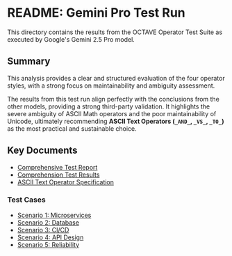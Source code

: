 # README: Gemini Pro Test Run

This directory contains the results from the OCTAVE Operator Test Suite as executed by Google's Gemini 2.5 Pro model.

## Summary

This analysis provides a clear and structured evaluation of the four operator styles, with a strong focus on maintainability and ambiguity assessment.

The results from this test run align perfectly with the conclusions from the other models, providing a strong third-party validation. It highlights the severe ambiguity of ASCII Math operators and the poor maintainability of Unicode, ultimately recommending **ASCII Text Operators (`_AND_`, `_VS_`, `_TO_`)** as the most practical and sustainable choice.

## Key Documents

- [Comprehensive Test Report](./comprehensive_test_report.md)
- [Comprehension Test Results](./comprehension-test-results.md)
- [ASCII Text Operator Specification](./ASCII_Text_Operator_Specification.md)

### Test Cases
- [Scenario 1: Microservices](./test-cases/scenario-1_microservices.md)
- [Scenario 2: Database](./test-cases/scenario-2_database.md)
- [Scenario 3: CI/CD](./test-cases/scenario-3_cicd.md)
- [Scenario 4: API Design](./test-cases/scenario-4_api.md)
- [Scenario 5: Reliability](./test-cases/scenario-5_reliability.md)

